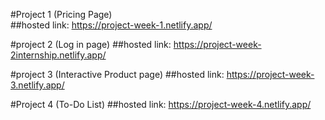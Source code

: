 #Project 1 (Pricing Page)  
##hosted link: https://project-week-1.netlify.app/  
  
#project 2 (Log in page) 
##hosted link: https://project-week-2internship.netlify.app/            


#project 3 (Interactive Product page) 
##hosted link: https://project-week-3.netlify.app/  

  
#Project 4 (To-Do List) 
##hosted link: https://project-week-4.netlify.app/

